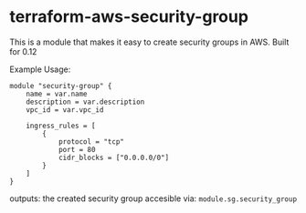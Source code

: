# terraform-aws-security-group
This is a module that makes it easy to create security groups in AWS. Built for 0.12

Example Usage:
```
module "security-group" {
    name = var.name
    description = var.description
    vpc_id = var.vpc_id

    ingress_rules = [
        {
            protocol = "tcp"
            port = 80
            cidr_blocks = ["0.0.0.0/0"]
        }
    ]    
}

```

outputs:
the created security group accesible via: `module.sg.security_group`
